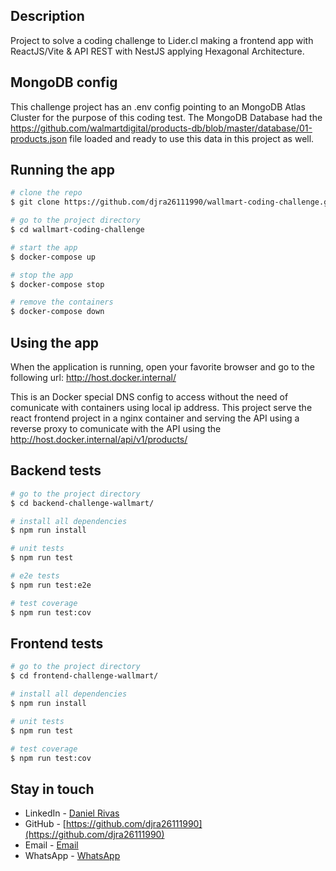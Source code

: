 ## Description

Project to solve a coding challenge to Lider.cl making a frontend app with ReactJS/Vite & API REST with NestJS applying Hexagonal Architecture.

## MongoDB config

This challenge project has an .env config pointing to an MongoDB Atlas Cluster for the purpose of this coding test.
The MongoDB Database had the https://github.com/walmartdigital/products-db/blob/master/database/01-products.json file loaded and ready to use this data in this project as well. 

## Running the app

```bash
# clone the repo
$ git clone https://github.com/djra26111990/wallmart-coding-challenge.git

# go to the project directory
$ cd wallmart-coding-challenge

# start the app
$ docker-compose up

# stop the app
$ docker-compose stop

# remove the containers
$ docker-compose down
```

## Using the app
When the application is running, open your favorite browser and go to the following url: http://host.docker.internal/

This is an Docker special DNS config to access without the need of comunicate with containers using local ip address.
This project serve the react frontend project in a nginx container and serving the API using a reverse proxy
to comunicate with the API using the http://host.docker.internal/api/v1/products/

## Backend tests

```bash
# go to the project directory
$ cd backend-challenge-wallmart/

# install all dependencies
$ npm run install

# unit tests
$ npm run test

# e2e tests
$ npm run test:e2e

# test coverage
$ npm run test:cov
```

## Frontend tests

```bash
# go to the project directory
$ cd frontend-challenge-wallmart/

# install all dependencies
$ npm run install

# unit tests
$ npm run test

# test coverage
$ npm run test:cov
```

## Stay in touch

- LinkedIn - [Daniel Rivas](https://www.linkedin.com/in/daniel-jos%C3%A9-rivas-aguilar/)
- GitHub - [https://github.com/djra26111990](https://github.com/djra26111990)
- Email - [Email](mailto://djra26111990@gmail.com)
- WhatsApp - [WhatsApp](https://api.whatsapp.com/send?phone=593959934473&text=Hola%2C%20Daniel!%20me%20gustaria%20estar%20en%20contacto%20contigo!)
